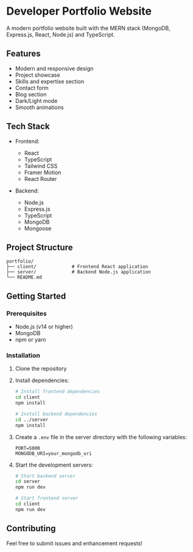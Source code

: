 # Developer Portfolio Website

A modern portfolio website built with the MERN stack (MongoDB, Express.js, React, Node.js) and TypeScript.

## Features

- Modern and responsive design
- Project showcase
- Skills and expertise section
- Contact form
- Blog section
- Dark/Light mode
- Smooth animations

## Tech Stack

- Frontend:
  - React
  - TypeScript
  - Tailwind CSS
  - Framer Motion
  - React Router

- Backend:
  - Node.js
  - Express.js
  - TypeScript
  - MongoDB
  - Mongoose

## Project Structure

```
portfolio/
├── client/             # Frontend React application
├── server/             # Backend Node.js application
└── README.md
```

## Getting Started

### Prerequisites

- Node.js (v14 or higher)
- MongoDB
- npm or yarn

### Installation

1. Clone the repository
2. Install dependencies:
   ```bash
   # Install frontend dependencies
   cd client
   npm install

   # Install backend dependencies
   cd ../server
   npm install
   ```

3. Create a `.env` file in the server directory with the following variables:
   ```
   PORT=5000
   MONGODB_URI=your_mongodb_uri
   ```

4. Start the development servers:
   ```bash
   # Start backend server
   cd server
   npm run dev

   # Start frontend server
   cd client
   npm run dev
   ```

## Contributing

Feel free to submit issues and enhancement requests! 